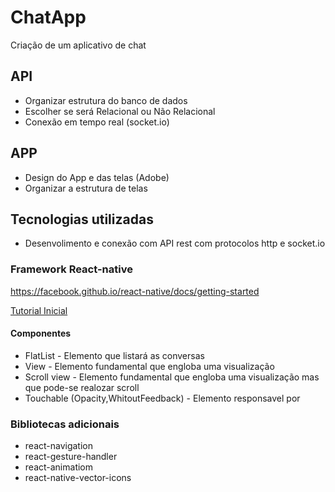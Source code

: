 # ChatApp
Criação de um aplicativo de chat

## API
- Organizar estrutura do banco de dados
- Escolher se será Relacional ou Não Relacional
- Conexão em tempo real (socket.io)

## APP
- Design do App e das telas (Adobe)
- Organizar a estrutura de telas

## Tecnologias utilizadas
- Desenvolimento e conexão com API rest com protocolos http e socket.io
### Framework React-native
<https://facebook.github.io/react-native/docs/getting-started>


[Tutorial Inicial](https://facebook.github.io/react-native/docs/getting-started "Clique e acesse agora!")

#### Componentes 
- FlatList - Elemento que listará as conversas
- View - Elemento fundamental que engloba uma visualização
- Scroll view - Elemento fundamental que engloba uma visualização mas que pode-se realozar scroll
- Touchable (Opacity,WhitoutFeedback) - Elemento responsavel por
### Bibliotecas adicionais
- react-navigation
- react-gesture-handler
- react-animatiom
- react-native-vector-icons
